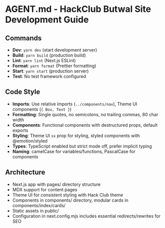# AGENT.md - HackClub Butwal Site Development Guide

## Commands
- **Dev**: `yarn dev` (start development server)
- **Build**: `yarn build` (production build)
- **Lint**: `yarn lint` (Next.js ESLint)
- **Format**: `yarn format` (Prettier formatting)
- **Start**: `yarn start` (production server)
- **Test**: No test framework configured

## Code Style
- **Imports**: Use relative imports (`../components/nav`), Theme UI components (`{ Box, Text }`)
- **Formatting**: Single quotes, no semicolons, no trailing commas, 80 char width
- **Components**: Functional components with destructured props, default exports
- **Styling**: Theme UI `sx` prop for styling, styled components with @emotion/styled
- **Types**: TypeScript enabled but strict mode off, prefer implicit typing
- **Naming**: camelCase for variables/functions, PascalCase for components

## Architecture
- Next.js app with pages/ directory structure
- MDX support for content pages
- Theme UI for consistent styling with Hack Club theme
- Components in components/ directory, modular cards in components/index/cards/
- Static assets in public/
- Configuration in next.config.mjs includes essential redirects/rewrites for SEO
